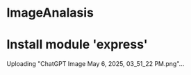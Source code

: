 # ImageAnalasis

# Install module 'express'

Uploading "ChatGPT Image May 6, 2025, 03_51_22 PM.png"... 
